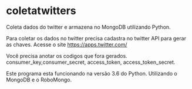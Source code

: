 # coletatwitters
Coleta dados do twitter e armazena no MongoDB utilizando Python.

Para coletar os dados no twitter precisa cadastra no twitter API para gerar as chaves.
Acesse o site https://apps.twitter.com/

Você precisa anotar os codigos que fora gerados.
consumer_key,consumer_secret, access_token, access_token_secret.

Este programa esta funcionando na versão 3.6 do Python.
Utilizando o MongoDB e o RoboMongo.
